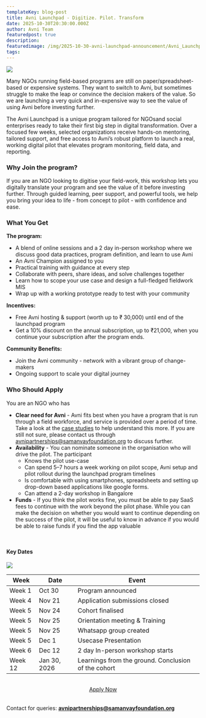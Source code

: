 ```yaml
---
templateKey: blog-post
title: Avni Launchpad - Digitize. Pilot. Transform
date: 2025-10-30T20:30:00.000Z
author: Avni Team
featuredpost: true
description: 
featuredimage: /img/2025-10-30-avni-launchpad-announcement/Avni_Launchpad.png
tags:
---
```


<a href="https://forms.gle/zD2A4cPRtpdcczPe9" target="_blank" rel="noopener noreferrer">
  <img src="/img/2025-10-30-avni-launchpad-announcement/launchpad_banner.png"/>
</a>
<br>

Many NGOs running field-based programs are still on paper/spreadsheet-based or expensive systems. They want to switch to Avni, but sometimes struggle to make the leap or convince the decision makers of the value. So we are launching a very quick and in-expensive way to see the value of using Avni before investing further. 

The Avni Launchpad is a unique program tailored for NGOsand social enterprises ready to take their first big step in digital transformation. Over a focused few weeks, selected organizations receive hands-on mentoring, tailored support, and free access to Avni’s robust platform to launch a real, working digital pilot that elevates program monitoring, field data, and reporting.

### Why Join the program?

If you are an NGO looking to digitise your field-work, this workshop lets you digitally translate your program and see the value of it before investing further. Through guided learning, peer support, and powerful tools, we help you bring your idea to life - from concept to pilot - with confidence and ease.

### What You Get
**The program:**
  - A blend of online sessions and a 2 day in-person workshop where we discuss good data practices, program definition, and learn to use Avni
  - An Avni Champion assigned to you
  - Practical training with guidance at every step
  - Collaborate with peers, share ideas, and solve challenges together
  - Learn how to scope your use case and design a full-fledged fieldwork MIS
  - Wrap up with a working prototype ready to test with your community

**Incentives:**
  - Free Avni hosting & support (worth up to ₹ 30,000) until end of the launchpad program
  - Get a 10% discount on the annual subscription, up to ₹21,000, when you continue your subscription after the program ends.

**Community Benefits:**
  - Join the Avni community - network with a vibrant group of change-makers
  - Ongoing support to scale your digital journey

### Who Should Apply
You are an NGO who has 
- **Clear need for Avni** - Avni fits best when you have a program that is run through a field workforce, and service is provided over a period of time. Take a look at the [case studies](/case-studies) to help understand this more. If you are still not sure, please contact us through avnipartnerships@samanvayfoundation.org to discuss further.
- **Availability** - You can nominate someone in the organisation who will drive the pilot. The participant
  - Knows the pilot use-case
  - Can spend 5–7 hours a week working on pilot scope, Avni setup and pilot rollout during the launchpad program timelines
  - Is comfortable with using smartphones, spreadsheets and setting up drop-down based applications like google forms.
  - Can attend a 2-day workshop in Bangalore
- **Funds** - If you think the pilot works fine, you must be able to pay SaaS fees to continue with the work beyond the pilot phase. While you can make the decision on whether you would want to continue depending on the success of the pilot, it will be useful to know in advance if you would be able to raise funds if you find the app valuable

<br>

#### Key Dates
![](/img/2025-10-30-avni-launchpad-announcement/timeline.png)

| Week | Date | Event |
|------|------|-------|
| Week 1 | Oct 30 | Program announced |
| Week 4 | Nov 21 | Application submissions closed |
| Week 5 | Nov 24 | Cohort finalised |
| Week 5 | Nov 25 | Orientation meeting & Training |
| Week 5 | Nov 25 | Whatsapp group created |
| Week 5 | Dec 1 | Usecase Presentation |
| Week 6 | Dec 12 | 2 day In-person workshop starts |
| Week 12 | Jan 30, 2026 | Learnings from the ground. Conclusion of the cohort |

<div style="text-align: center; margin: 2rem 0;">
  <a href="https://forms.gle/zD2A4cPRtpdcczPe9" target="_blank" rel="noopener noreferrer" 
     class="button is-primary is-medium"> 
    Apply Now
  </a>
</div>

Contact for queries: **avnipartnerships@samanvayfoundation.org**


<br><br>
